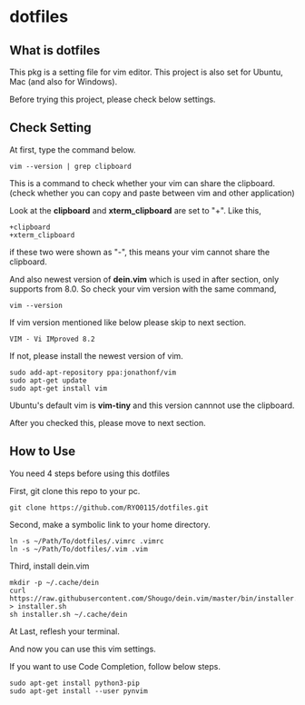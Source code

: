 # dotfiles
## What is dotfiles
This pkg is a setting file for vim editor.
This project is also set for Ubuntu, Mac (and also for Windows).

Before trying this project, please check below settings.

## Check Setting
At first, type the command below.

	vim --version | grep clipboard

This is a command to check whether your vim can share the clipboard.
(check whether you can copy and paste between vim and other application)

Look at the **clipboard** and **xterm_clipboard** are set to "+".
Like this, 

	+clipboard
	+xterm_clipboard

if these two were shown as "-", this means your vim cannot share the clipboard.

And also newest version of **dein.vim** which is used in after section, only supports from 8.0.
So check your vim version with the same command,

	vim --version

If vim version mentioned like below please skip to next section.

	VIM - Vi IMproved 8.2

If not, please install the newest version of vim.

	sudo add-apt-repository ppa:jonathonf/vim
	sudo apt-get update
	sudo apt-get install vim

Ubuntu's default vim is **vim-tiny** and this version cannnot use the clipboard.

After you checked this, please move to next section.

## How to Use
You need 4 steps before using this dotfiles

First, git clone this repo to your pc.

	git clone https://github.com/RYO0115/dotfiles.git

Second, make a symbolic link to your home directory.

	ln -s ~/Path/To/dotfiles/.vimrc .vimrc
	ln -s ~/Path/To/dotfiles/.vim .vim

Third, install dein.vim

	mkdir -p ~/.cache/dein
	curl https://raw.githubusercontent.com/Shougo/dein.vim/master/bin/installer.sh > installer.sh
	sh installer.sh ~/.cache/dein

At Last, reflesh your terminal.

And now you can use this vim settings.

If you want to use Code Completion, follow below steps.

	sudo apt-get install python3-pip
	sudo apt-get install --user pynvim



